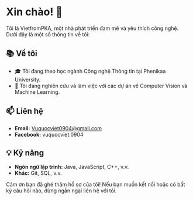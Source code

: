 # Xin chào! 👋

Tôi là VietfromPKA, một nhà phát triển đam mê và yêu thích công nghệ. Dưới đây là một số thông tin về tôi:

## 📚 Về tôi
- 🎓 Tôi đang theo học ngành Công nghệ Thông tin tại Phenikaa University.
- 🔭 Tôi đang nghiên cứu và làm việc với các dự án về Computer Vision và Machine Learning.

## 📫 Liên hệ
- **Email:** Vuquocviet0904@gmail.com
- **Facebook:** vuquocviet.0904

## 💡 Kỹ năng
- **Ngôn ngữ lập trình:** Java, JavaScript, C++, v.v.
- **Khác:** Git, SQL, v.v.

Cảm ơn bạn đã ghé thăm hồ sơ của tôi! Nếu bạn muốn kết nối hoặc có bất kỳ câu hỏi nào, đừng ngần ngại liên hệ với tôi.
